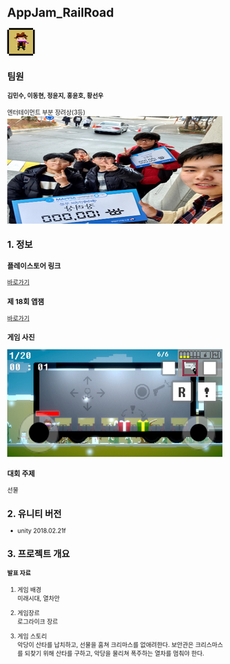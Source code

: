 # AppJam_RailRoad
<img src="https://github.com/gksmfahd78/AppJam_Railroad/blob/master/Public/img/RailRoadIcon_64.png" width="64px" height="64px">

## 팀원
#### 김민수, 이동현, 정윤지, 홍윤호, 황선우

엔터테이먼트 부분 장려상(3등)<br/>
<img src="https://github.com/gksmfahd78/AppJam_Railroad/blob/master/Public/img/appjam1.jpg" width="500px" height="250">

## 1. 정보

### 플레이스토어 링크
[바로가기]()

### 제 18회 앱잼
[바로가기](https://www.onoffmix.com/event/172895)

### 게임 사진
<img src="https://github.com/gksmfahd78/AppJam_Railroad/blob/master/Public/img/appjam2.jpg" width="500px" height="250">

### 대회 주제
선물

## 2. 유니티 버전
* unity 2018.02.21f

## 3. 프로젝트 개요
#### 발표 자료 [](https://github.com/gksmfahd78/AppJam_Railroad/raw/master/Public/%EA%B2%8C%EC%9E%84_%EB%B0%A9%ED%83%84%EC%86%8C%EB%85%84%EB%8B%A8_%EB%A0%88%EC%9D%BC%EB%A1%9C%EB%93%9C.pptx)

1. 게임 배경<br/>
미래시대, 열차안<br/>

2. 게임장르<br/>
로그라이크 장르<br/>

3. 게임 스토리<br/>
악당이 산타를 납치하고, 선물을 훔쳐 크리마스를 없애려한다. 보안관은 크리스마스를 되찾기 위해 산타를 구하고, 악당을 물리쳐 폭주하는 열차를 멈춰야 한다.<br/>

